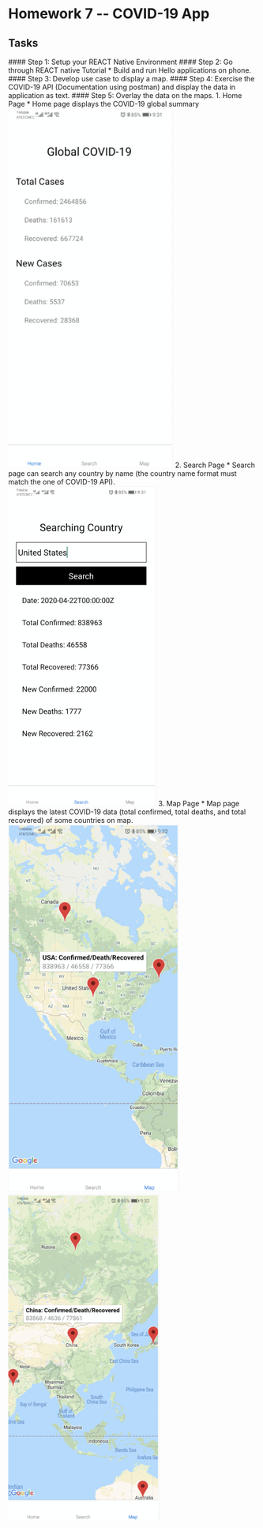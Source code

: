 # Homework 7 -- COVID-19 App
## Tasks
<a name="Step 1"/>
#### Step 1:  Setup your REACT Native Environment

<a name="Step 2"/>
#### Step 2:  Go through REACT native Tutorial
* Build and run Hello applications on phone.

<a name="Step 3"/>
#### Step 3:  Develop use case to display a map.

<a name="Step 4"/>
#### Step 4:  Exercise the COVID-19 API (Documentation using postman) and display the data in application as text.

<a name="Step 5"/>
#### Step 5:  Overlay the data on the maps.
1. Home Page
* Home page displays the COVID-19 global summary
<img src="./Step 5/Global.png">
2. Search Page
* Search page can search any country by name (the country name format must match the one of COVID-19 API).
<img src="./Step 5/Search.png">
3. Map Page
* Map page displays the latest COVID-19 data (total confirmed, total deaths, and total recovered) of some countries on map.
<img src="./Step 5/Map1.png">
<img src="./Step 5/Map2.png">
